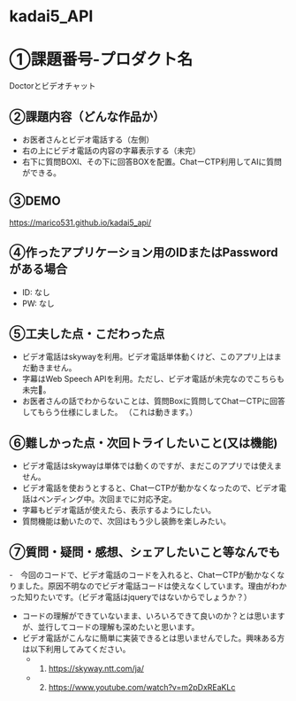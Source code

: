 # kadai5_API
# ①課題番号-プロダクト名

Doctorとビデオチャット

## ②課題内容（どんな作品か）

- お医者さんとビデオ電話する（左側）
- 右の上にビデオ電話の内容の字幕表示する（未完）
- 右下に質問BOXl、その下に回答BOXを配置。ChatーCTP利用してAIに質問ができる。

## ③DEMO

https://marico531.github.io/kadai5_api/

## ④作ったアプリケーション用のIDまたはPasswordがある場合

- ID: なし
- PW: なし

## ⑤工夫した点・こだわった点

- ビデオ電話はskywayを利用。ビデオ電話単体動くけど、このアプリ上はまだ動きません。
- 字幕はWeb Speech APIを利用。ただし、ビデオ電話が未完なのでこちらも未完🍊。
- お医者さんの話でわからないことは、質問Boxに質問してChatーCTPに回答してもらう仕様にしました。
  （これは動きます。）

## ⑥難しかった点・次回トライしたいこと(又は機能)

- ビデオ電話はskywayは単体では動くのですが、まだこのアプリでは使えません。
- ビデオ電話を使おうとすると、ChatーCTPが動かなくなったので、ビデオ電話はペンディング中。次回までに対応予定。
- 字幕もビデオ電話が使えたら、表示するようにしたい。
- 質問機能は動いたので、次回はもう少し装飾を楽しみたい。


## ⑦質問・疑問・感想、シェアしたいこと等なんでも
-　今回のコードで、ビデオ電話のコードを入れると、ChatーCTPが動かなくなりました。原因不明なのでビデオ電話コードは使えなくしています。理由がわかった知りたいです。（ビデオ電話はjqueryではないからでしょうか？）
- コードの理解ができていないまま、いろいろできて良いのか？とは思いますが、並行してコードの理解も深めたいと思います。
- ビデオ電話がこんなに簡単に実装できるとは思いませんでした。興味ある方は以下利用してみてください。
  - 1. https://skyway.ntt.com/ja/
  - 2. https://www.youtube.com/watch?v=m2pDxREaKLc
